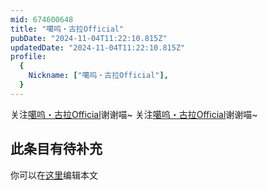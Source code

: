 ```yaml
---
mid: 674600648
title: "噶呜・古拉Official"
pubDate: "2024-11-04T11:22:10.815Z"
updatedDate: "2024-11-04T11:22:10.815Z"
profile:
  {
    Nickname: ["噶呜・古拉Official"],
  }
---
```


关注[噶呜・古拉Official](https://space.bilibili.com/674600648)谢谢喵~ 关注[噶呜・古拉Official](https://space.bilibili.com/674600648)谢谢喵~

## 此条目有待补充
你可以在[这里](https://github.com/Yuhanawa/VTuber.ICU-Content/edit/master/v/噶呜・古拉Official/index.md)编辑本文
